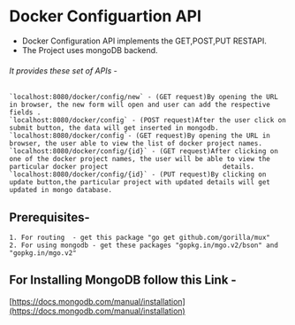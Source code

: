 # Docker Configuartion API
- Docker Configuration API implements the GET,POST,PUT RESTAPI.
- The Project uses mongoDB backend.

###### It provides these set of APIs -
	`localhost:8080/docker/config/new` - (GET request)By opening the URL in browser, the new form will open and user can add the respective fields .
	`localhost:8080/docker/config` - (POST request)After the user click on submit button, the data will get inserted in mongodb.
	`localhost:8080/docker/config`- (GET request)By opening the URL in browser, the user able to view the list of docker project names.
	`localhost:8080/docker/config/{id}` - (GET request)After clicking on one of the docker project names, the user will be able to view the particular docker project 						      details.
	`localhost:8080/docker/config/{id}` - (PUT request)By clicking on update button,the particular project with updated details will get updated in mongo database.


## Prerequisites-
	1. For routing  - get this package "go get github.com/gorilla/mux"
	2. For using mongodb - get these packages "gopkg.in/mgo.v2/bson" and "gopkg.in/mgo.v2"
	

## For Installing MongoDB follow this Link - 
[https://docs.mongodb.com/manual/installation](https://docs.mongodb.com/manual/installation)



		 
	
	

